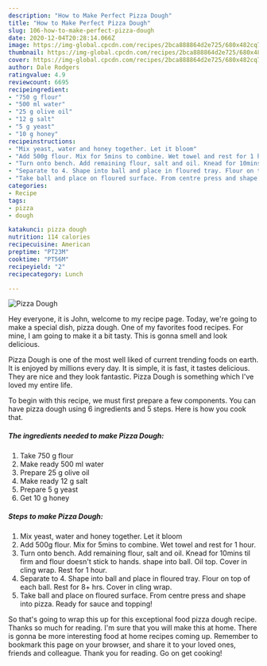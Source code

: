 ```yaml
---
description: "How to Make Perfect Pizza Dough"
title: "How to Make Perfect Pizza Dough"
slug: 106-how-to-make-perfect-pizza-dough
date: 2020-12-04T20:28:14.066Z
image: https://img-global.cpcdn.com/recipes/2bca888864d2e725/680x482cq70/pizza-dough-recipe-main-photo.jpg
thumbnail: https://img-global.cpcdn.com/recipes/2bca888864d2e725/680x482cq70/pizza-dough-recipe-main-photo.jpg
cover: https://img-global.cpcdn.com/recipes/2bca888864d2e725/680x482cq70/pizza-dough-recipe-main-photo.jpg
author: Dale Rodgers
ratingvalue: 4.9
reviewcount: 6695
recipeingredient:
- "750 g flour"
- "500 ml water"
- "25 g olive oil"
- "12 g salt"
- "5 g yeast"
- "10 g honey"
recipeinstructions:
- "Mix yeast, water and honey together. Let it bloom"
- "Add 500g flour. Mix for 5mins to combine. Wet towel and rest for 1 hour."
- "Turn onto bench. Add remaining flour, salt and oil. Knead for 10mins til firm and flour doesn&#39;t stick to hands. shape into ball. Oil top. Cover in cling wrap. Rest for 1 hour."
- "Separate to 4. Shape into ball and place in floured tray. Flour on top of each ball. Rest for 8+ hrs. Cover in cling wrap."
- "Take ball and place on floured surface. From centre press and shape into pizza. Ready for sauce and topping!"
categories:
- Recipe
tags:
- pizza
- dough

katakunci: pizza dough 
nutrition: 114 calories
recipecuisine: American
preptime: "PT23M"
cooktime: "PT56M"
recipeyield: "2"
recipecategory: Lunch

---
```



![Pizza Dough](https://img-global.cpcdn.com/recipes/2bca888864d2e725/680x482cq70/pizza-dough-recipe-main-photo.jpg)

Hey everyone, it is John, welcome to my recipe page. Today, we're going to make a special dish, pizza dough. One of my favorites food recipes. For mine, I am going to make it a bit tasty. This is gonna smell and look delicious.

Pizza Dough is one of the most well liked of current trending foods on earth. It is enjoyed by millions every day. It is simple, it is fast, it tastes delicious. They are nice and they look fantastic. Pizza Dough is something which I've loved my entire life.




To begin with this recipe, we must first prepare a few components. You can have pizza dough using 6 ingredients and 5 steps. Here is how you cook that.

<!--inarticleads1-->

##### The ingredients needed to make Pizza Dough:

1. Take 750 g flour
1. Make ready 500 ml water
1. Prepare 25 g olive oil
1. Make ready 12 g salt
1. Prepare 5 g yeast
1. Get 10 g honey




<!--inarticleads2-->

##### Steps to make Pizza Dough:

1. Mix yeast, water and honey together. Let it bloom
1. Add 500g flour. Mix for 5mins to combine. Wet towel and rest for 1 hour.
1. Turn onto bench. Add remaining flour, salt and oil. Knead for 10mins til firm and flour doesn&#39;t stick to hands. shape into ball. Oil top. Cover in cling wrap. Rest for 1 hour.
1. Separate to 4. Shape into ball and place in floured tray. Flour on top of each ball. Rest for 8+ hrs. Cover in cling wrap.
1. Take ball and place on floured surface. From centre press and shape into pizza. Ready for sauce and topping!




So that's going to wrap this up for this exceptional food pizza dough recipe. Thanks so much for reading. I'm sure that you will make this at home. There is gonna be more interesting food at home recipes coming up. Remember to bookmark this page on your browser, and share it to your loved ones, friends and colleague. Thank you for reading. Go on get cooking!
